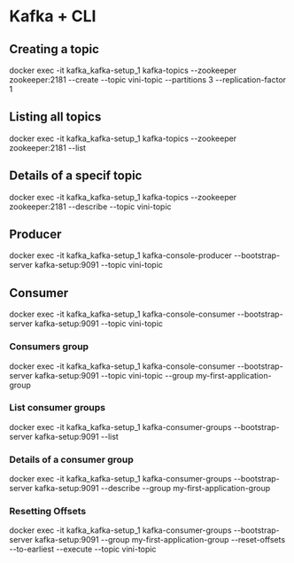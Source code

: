 # Kafka + CLI

## Creating a topic
docker exec -it kafka_kafka-setup_1 kafka-topics --zookeeper zookeeper:2181 --create --topic vini-topic --partitions 3 --replication-factor 1

## Listing all topics
docker exec -it kafka_kafka-setup_1 kafka-topics --zookeeper zookeeper:2181 --list

## Details of a specif topic
docker exec -it kafka_kafka-setup_1 kafka-topics --zookeeper zookeeper:2181 --describe --topic vini-topic

## Producer
docker exec -it kafka_kafka-setup_1 kafka-console-producer --bootstrap-server kafka-setup:9091 --topic vini-topic

## Consumer
docker exec -it kafka_kafka-setup_1 kafka-console-consumer --bootstrap-server kafka-setup:9091 --topic vini-topic

### Consumers group
docker exec -it kafka_kafka-setup_1 kafka-console-consumer --bootstrap-server kafka-setup:9091 --topic vini-topic --group my-first-application-group

### List consumer groups
docker exec -it kafka_kafka-setup_1 kafka-consumer-groups --bootstrap-server kafka-setup:9091 --list

### Details of a consumer group
docker exec -it kafka_kafka-setup_1 kafka-consumer-groups --bootstrap-server kafka-setup:9091 --describe --group my-first-application-group

### Resetting Offsets
docker exec -it kafka_kafka-setup_1 kafka-consumer-groups --bootstrap-server kafka-setup:9091 --group my-first-application-group --reset-offsets --to-earliest --execute --topic vini-topic